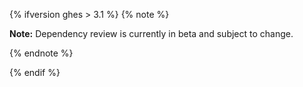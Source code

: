 {% ifversion ghes > 3.1 %}
{% note %}

**Note:** Dependency review is currently in beta and subject to change.

{% endnote %}

{% endif %}